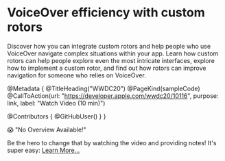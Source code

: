 # VoiceOver efficiency with custom rotors

Discover how you can integrate custom rotors and help people who use VoiceOver navigate complex situations within your app. Learn how custom rotors can help people explore even the most intricate interfaces, explore how to implement a custom rotor, and find out how rotors can improve navigation for someone who relies on VoiceOver.

@Metadata {
   @TitleHeading("WWDC20")
   @PageKind(sampleCode)
   @CallToAction(url: "https://developer.apple.com/wwdc20/10116", purpose: link, label: "Watch Video (10 min)")

   @Contributors {
      @GitHubUser(<replace this with your GitHub handle>)
   }
}

😱 "No Overview Available!"

Be the hero to change that by watching the video and providing notes! It's super easy:
 [Learn More…](https://wwdcnotes.com/documentation/wwdcnotes/contributing)
